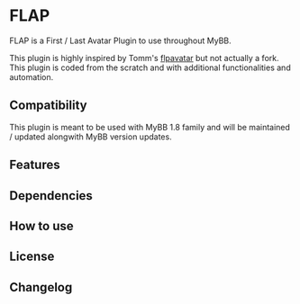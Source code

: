 # FLAP
FLAP is a First / Last Avatar Plugin to use throughout MyBB.

This plugin is highly inspired by Tomm's [flpavatar](https://github.com/tommm/flpavatar) but not actually a fork. This plugin is coded from the scratch and with additional functionalities and automation.

## Compatibility

This plugin is meant to be used with MyBB 1.8 family and will be maintained / updated alongwith MyBB version updates.

## Features

## Dependencies

## How to use

## License

## Changelog
